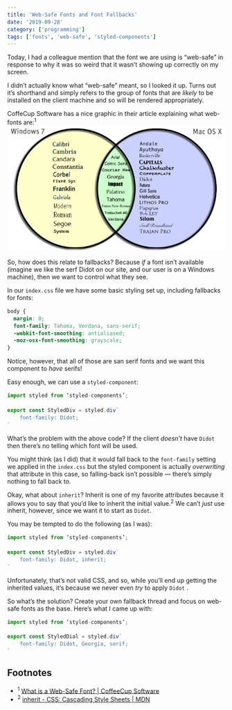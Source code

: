 ```yaml
---
title: 'Web-Safe Fonts and Font Fallbacks'
date: '2019-09-28'
category: ['programming']
tags: ['fonts', 'web-safe', 'styled-components']
---
```


Today, I had a colleague mention that the font we are using is “web-safe” in response to why it was so weird that it wasn’t showing up correctly on my screen.

I didn’t actually know what “web-safe” meant, so I looked it up. Turns out it’s shorthand and simply refers to the group of fonts that are _likely_ to be installed on the client machine and so will be rendered appropriately.

CoffeCup Software has a nice graphic in their article explaining what web-fonts are:<sup>1</sup>
![Web safe font venn-diagram](./web-safe-font-venn_diagram.png)

So, how does this relate to fallbacks? Because _if_ a font isn’t available (imagine we like the serf Didot on our site, and our user is on a Windows machine), then we want to control what they see.

In our `index.css` file we have some basic styling set up, including fallbacks for fonts:

```css
body {
  margin: 0;
  font-family: Tahoma, Verdana, sans-serif;
  -webkit-font-smoothing: antialiased;
  -moz-osx-font-smoothing: grayscale;
}
```

Notice, however, that all of those are san serif fonts and we want this component to _have_ serifs!

Easy enough, we can use a `styled-component`:

```javascript
import styled from ‘styled-components’;

export const StyledDiv = styled.div`
    font-family: Didot;
`
```

What’s the problem with the above code? If the client _doesn’t_ have `Didot` then there’s no telling which font will be used.

You might think (as I did) that it would fall back to the `font-family` setting we applied in the `index.css` but the styled component is actually _overwriting_ that attribute in this case, so falling-back isn’t possible — there’s simply nothing to fall back to.

Okay, what about `inherit`? Inherit is one of my favorite attributes because it allows you to say that you’d like to inherit the initial value.<sup>2</sup> We can’t _just_ use inherit, however, since we want it to start as `Didot`.

You may be tempted to do the following (as I was):

```javascript
import styled from ‘styled-components’;

export const StyledDiv = styled.div`
    font-family: Didot, inherit;
`
```

Unfortunately, that’s not valid CSS, and so, while you’ll end up getting the inherited values, it’s because we never even _try_ to apply `Didot` .

So what’s the solution? Create your own fallback thread and focus on web-safe fonts as the base. Here’s what I came up with:

```javascript
import styled from ‘styled-components’;

export const StyledDial = styled.div`
    font-family: Didot, Georgia, serif;
`
```

## Footnotes

- <sup>1</sup> [What is a Web-Safe Font? | CoffeeCup Software](https://www.coffeecup.com/help/articles/what-is-a-web-safe-font/)
- <sup>2</sup> [inherit - CSS: Cascading Style Sheets | MDN](https://developer.mozilla.org/en-US/docs/Web/CSS/inherit)
